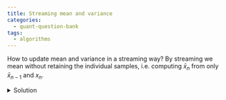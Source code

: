 ```yaml
---
title: Streaming mean and variance 
categories:
  - quant-question-bank
tags:
  - algorithms
---
```



How to update mean and variance in a streaming way? By streaming 
we mean without retaining the individual samples, i.e. computing
$\bar x_n$ from only $\bar x_{n-1}$ and $x_n$. 

<details markdown="block">
  <summary>Solution</summary>
  
  This is the well-known Welford algorithm:

  $$
  \begin{gathered}
  \bar x_n = \bar x_{n-1} + \frac{x_n - \bar x_{n-1}}{n} \\
  \sum_{i=1}^n (x_i - \bar x_n)^2 = \sum_{i=1}^{n-1} (x_i - \bar x_{n-1})^2 + (x_n - \bar x_{n-1})(x_n - \bar x_n)
  \end{gathered}
  $$

  You can easily verify these formulas for yourself with some easy but tedious algebra.

</details>
